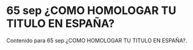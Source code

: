 # 65 sep  ¿COMO HOMOLOGAR TU TITULO EN ESPAÑA?

Contenido para 65 sep  ¿COMO HOMOLOGAR TU TITULO EN ESPAÑA?.
